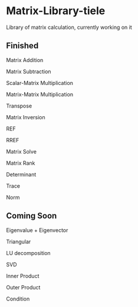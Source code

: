 # Matrix-Library-tiele

Library of matrix calculation, currently working on it

## Finished
Matrix Addition

Matrix Subtraction

Scalar-Matrix Multiplication

Matrix-Matrix Multiplication

Transpose

Matrix Inversion

REF

RREF

Matrix Solve

Matrix Rank

Determinant

Trace

Norm

## Coming Soon

Eigenvalue + Eigenvector

Triangular

LU decomposition

SVD

Inner Product

Outer Product

Condition
